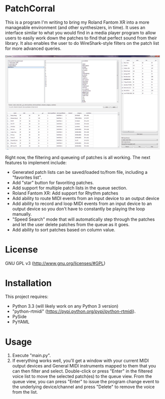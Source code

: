﻿PatchCorral
===========
This is a program I'm writing to bring my Roland Fantom XR into a more manageable environment (and other synthesizers, in time).  It uses an interface similar to what you would find in a media player program to allow users to easily work down the patches to find that perfect sound from their library.  It also enables the user to do WireShark-style filters on the patch list for more advanced queries.

![PatchCorral Screenshot](./screenshot.png "Screenshot")

Right now, the filtering and queueing of patches is all working.  The next features to implement include:
 - Generated patch lists can be saved/loaded to/from file, including a "favorites list".
 - Add "star" button for favoriting patches.
 - Add support for multiple patch lists in the queue section.
 - Roland Fantom XR: Add support for Rhythm patches
 - Add ability to route MIDI events from an input device to an output device
 - Add ability to record and loop MIDI events from an input device to an output device so you don't have to constantly be playing the loop manually.
 - "Speed Search" mode that will automatically step through the patches and let the user delete patches from the queue as it goes.
 - Add ability to sort patches based on column value.

License
=======
GNU GPL v3 (http://www.gnu.org/licenses/#GPL)

Installation
============
This project requires:
 - Python 3.3 (will likely work on any Python 3 version)
 - "python-rtmidi" (https://pypi.python.org/pypi/python-rtmidi).
 - PySide
 - PyYAML

Usage
=====
1. Execute "main.py".
2. If everything works well, you'll get a window with your current MIDI output devices and General MIDI instruments mapped to them that you can then filter and select.  Double-click or press "Enter" in the filtered voice list to move the selected patch(es) to the queue view.  From the queue view, you can press "Enter" to issue the program change event to the underlying device/channel and press "Delete" to remove the voice from the list.